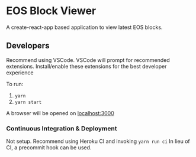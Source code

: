 # EOS Block Viewer

A create-react-app based application to view latest EOS blocks.

## Developers

Recommend using VSCode.  VSCode will prompt for recommended extensions.  Install/enable these extensions for the best developer experience

To run:

1. `yarn`
1. `yarn start`

A browser will be opened on [localhost:3000](http://localhost:3000)

### Continuous Integration & Deployment

Not setup.  Recommend using Heroku CI and invoking `yarn run ci`  In lieu of CI, a precommit hook can be used.
